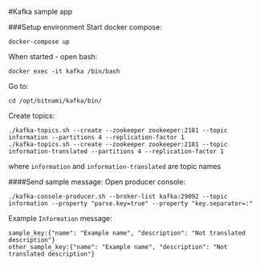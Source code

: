 #Kafka sample app

###Setup environment
Start docker compose:
```shell script
docker-compose up
```
When started - open bash:
```shell script
docker exec -it kafka /bin/bash
```

Go to:
```shell script
cd /opt/bitnami/kafka/bin/
```

Create topics:
```shell script
./kafka-topics.sh --create --zookeeper zookeeper:2181 --topic information --partitions 4 --replication-factor 1
./kafka-topics.sh --create --zookeeper zookeeper:2181 --topic information-translated --partitions 4 --replication-factor 1
```
where `information` and `information-translated` are topic names

####Send sample message:
Open producer console:
```shell script
./kafka-console-producer.sh --broker-list kafka:29092 --topic information --property "parse.key=true" --property "key.separator=:"
```
Example `Information` message:
```shell script
sample_key:{"name": "Example name", "description": "Not translated description"}
other_sample_key:{"name": "Example name", "description": "Not translated description"}
```
